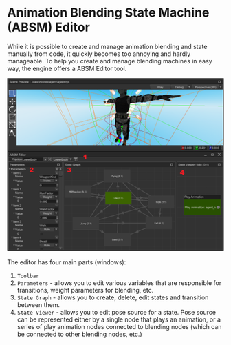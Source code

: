 # Animation Blending State Machine (ABSM) Editor

While it is possible to create and manage animation blending and state manually from code, it quickly becomes too 
annoying and hardly manageable. To help you create and manage blending machines in easy way, the engine offers 
a ABSM Editor tool.

![absm editor](./absm.png)

The editor has four main parts (windows):

1. `Toolbar` 
2. `Parameters` - allows you to edit various variables that are responsible for transitions, weight parameters for 
blending, etc.
3. `State Graph` - allows you to create, delete, edit states and transition between them.
4. `State Viewer` - allows you to edit pose source for a state. Pose source can be represented either by a single 
node that plays an animation, or a series of play animation nodes connected to blending nodes (which can be connected
to other blending nodes, etc.)